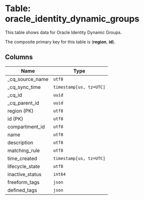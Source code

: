 # Table: oracle_identity_dynamic_groups

This table shows data for Oracle Identity Dynamic Groups.

The composite primary key for this table is (**region**, **id**).

## Columns

| Name          | Type          |
| ------------- | ------------- |
|_cq_source_name|`utf8`|
|_cq_sync_time|`timestamp[us, tz=UTC]`|
|_cq_id|`uuid`|
|_cq_parent_id|`uuid`|
|region (PK)|`utf8`|
|id (PK)|`utf8`|
|compartment_id|`utf8`|
|name|`utf8`|
|description|`utf8`|
|matching_rule|`utf8`|
|time_created|`timestamp[us, tz=UTC]`|
|lifecycle_state|`utf8`|
|inactive_status|`int64`|
|freeform_tags|`json`|
|defined_tags|`json`|